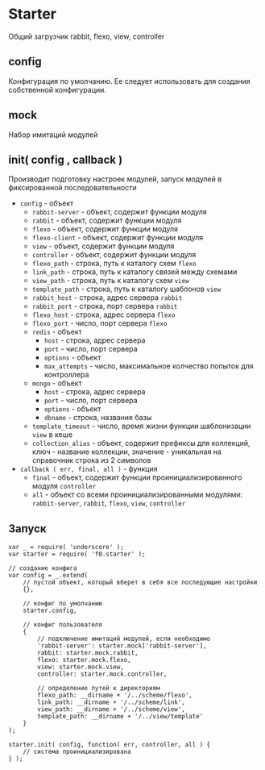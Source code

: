 Starter
=====
Общий загрузчик rabbit, flexo, view, controller



## config
Конфигурация по умолчанию. Ее следует использовать для создания собственной конфигурации.



## mock
Набор имитаций модулей



## init( config , callback )
Производит подготовку настроек модулей, запуск модулей в фиксированной последовательности
* `config` - объект
    * `rabbit-server` - объект, содержит функции модуля
    * `rabbit` - объект, содержит функции модуля
    * `flexo` - объект, содержит функции модуля
    * `flexo-client` - объект, содержит функции модуля
    * `view` - объект, содержит функции модуля
    * `controller` - объект, содержит функции модуля
    * `flexo_path` - строка, путь к каталогу схем `flexo`
    * `link_path` - строка, путь к каталогу связей между схемами
    * `view_path` - строка, путь к каталогу схем `view`
    * `template_path` - строка, путь к каталогу шаблонов `view`
    * `rabbit_host` - строка, адрес сервера `rabbit`
    * `rabbit_port` - строка, порт сервера `rabbit`
    * `flexo_host` - строка, адрес сервера `flexo`
    * `flexo_port` - число, порт сервера `flexo`
    * `redis` - объект
        * `host` - строка, адрес сервера
        * `port` - число, порт сервера
        * `options` - объект
        * `max_attempts` - число, максимальное колчество попыток для контроллера
    * `mongo` - объект
        * `host` - строка, адрес сервера
        * `port` - число, порт сервера
        * `options` - объект
        * `dbname` - строка, название базы
    * `template_timeout` - число, время жизни функции шаблонизации `view` в кеше
    * `collection_alias` - объект, содержит префиксы для коллекций, ключ - название коллекции, значение - уникальная на справочник строка из 2 символов
* `callback ( err, final, all )` - функция
    * `final` - объект, содержит функции проинициализированного модуля `controller`
    * `all` - объект со всеми проинициализированными модулями: `rabbit-server`, `rabbit`, `flexo`, `view`, `controller`
    


## Запуск
    var _ = require( 'underscore' );
    var starter = require( 'f0.starter' );
    
    // создание конфига
    var config = _.extend(
        // пустой объект, который вберет в себя все последующие настройки
        {},
        
        // конфиг по умолчанию
        starter.config,
        
        // конфиг пользователя
        {
            // подключение имитаций модулей, если необходимо
            'rabbit-server': starter.mock['rabbit-server'],
            rabbit: starter.mock.rabbit,
            flexo: starter.mock.flexo,
            view: starter.mock.view,
            controller: starter.mock.controller,
            
            // определение путей к директориям
            flexo_path: __dirname + '/../scheme/flexo',
            link_path: __dirname + '/../scheme/link',
            view_path: __dirname + '/../scheme/view',
            template_path: __dirname + '/../view/template'
        }
    );
    
    starter.init( config, function( err, controller, all ) {
        // система проинициализирована
    } );
